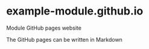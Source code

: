 # example-module.github.io
Module GitHub pages website

The GitHub pages can be written in Markdown
